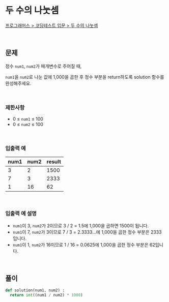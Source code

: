 # 두 수의 나눗셈

[프로그래머스 > 코딩테스트 입문 > 두 수의 나눗셈](https://school.programmers.co.kr/learn/courses/30/lessons/120806)

<br/>

## 문제

정수 `num1`, `num2`가 매개변수로 주어질 때,

`num1`을 `num2`로 나눈 값에 1,000을 곱한 후 정수 부분을 return하도록 solution 함수를 완성해주세요.

<br/>

### 제한사항
- 0 ≤ `num1` ≤ 100
- 0 ≤ `num2` ≤ 100

<br/>

### 입출력 예

| num1 | num2 | result |
| ---- | ---- | ------ |
| 3    | 2    | 1500   |
| 7    | 3    | 2333   |
| 1    | 16   | 62     |

<br/>

### 입출력 예 설명
- `num1`이 3, `num2`가 2이므로 3 / 2 = 1.5에 1,000을 곱하면 1500이 됩니다.
- `num1`이 7, `num2`가 3이므로 7 / 3 = 2.3333...에 1,000을 곱한 정수 부분은 2333입니다.
- `num1`이 1, `num2`가 16이므로 1 / 16 = 0.0625에 1,000을 곱한 정수 부분은 62입니다.

<br/>

## 풀이

```Python
def solution(num1, num2) :
  return int((num1 / num2) * 1000)
```
